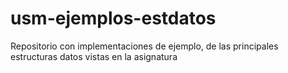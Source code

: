 # usm-ejemplos-estdatos
Repositorio con implementaciones de ejemplo, de las principales estructuras datos vistas en la asignatura
